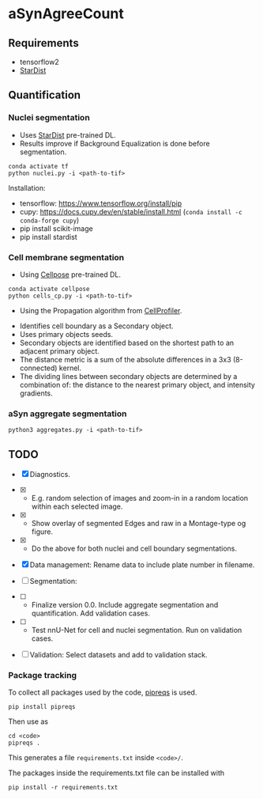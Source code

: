 # aSynAgreeCount


## Requirements

* tensorflow2
* [StarDist](https://github.com/stardist/stardist)



## Quantification


### Nuclei segmentation

* Uses [StarDist](https://github.com/stardist/stardist) pre-trained DL.
* Results improve if Background Equalization is done before segmentation.

```
conda activate tf
python nuclei.py -i <path-to-tif>
```

Installation:  
* tensorflow: https://www.tensorflow.org/install/pip
* cupy: https://docs.cupy.dev/en/stable/install.html (`conda install -c conda-forge cupy`)
* pip install scikit-image
* pip install stardist


### Cell membrane segmentation

* Using [Cellpose](https://github.com/mouseland/cellpose) pre-trained DL.

```
conda activate cellpose
python cells_cp.py -i <path-to-tif>
```

* Using the Propagation algorithm from [CellProfiler](https://cellprofiler.org).  

- Identifies cell boundary as a Secondary object.  
- Uses primary objects seeds.  
- Secondary objects are identified based on the shortest path to an adjacent primary object.  
- The distance metric is a sum of the absolute differences in a 3x3 (8-connected) kernel.  
- The dividing lines between secondary objects are determined by a combination of: the distance to the nearest primary object, and intensity gradients.  



### aSyn aggregate segmentation

```
python3 aggregates.py -i <path-to-tif>
```



## TODO

* [x] Diagnostics.
* [x] - E.g. random selection of images and zoom-in in a random location within each selected image.
* [x] - Show overlay of segmented Edges and raw in a Montage-type og figure.
* [x] - Do the above for both nuclei and cell boundary segmentations.
* [x] Data management: Rename data to include plate number in filename.
* [ ] Segmentation:
* [ ] - Finalize version 0.0. Include aggregate segmentation and quantification. Add validation cases.
* [ ] - Test nnU-Net for cell and nuclei segmentation. Run on validation cases.
* [ ] Validation: Select datasets and add to validation stack.


### Package tracking

To collect all packages used by the code, [pipreqs](https://github.com/bndr/pipreqs) is used.
```
pip install pipreqs
```
Then use as
```
cd <code>
pipreqs .
```
This generates a file `requirements.txt` inside `<code>/`.

The packages inside the requirements.txt file can be installed with
```
pip install -r requirements.txt
```

